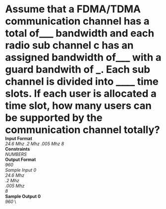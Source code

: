 <font size = 6>**Assume that a FDMA/TDMA communication channel has a total of___ bandwidth and each radio sub channel c has an assigned bandwidth of___ with a guard bandwith of _. 
Each sub channel is divided into ____ time slots. If each user is allocated a time slot, how many users can be supported by the communication channel totally?** </font>\
**Input Format** \
*24.6 Mhz .2 Mhz .005 Mhz 8* \
**Constraints** \
*NUMBERS* \
**Output Format** \
*960 \
Sample Input 0 \
24.6 Mhz \
.2 Mhz \
.005 Mhz \
8* \
**Sample Output 0** \
*960* \
